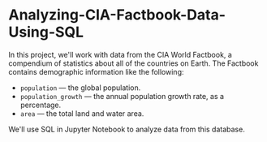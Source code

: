 # Analyzing-CIA-Factbook-Data-Using-SQL

In this project, we'll work with data from the CIA World Factbook, a compendium of statistics about all of the countries on Earth. The Factbook contains demographic information like the following:

* `population` — the global population.
* `population_growth` — the annual population growth rate, as a percentage.
* `area` — the total land and water area.

We'll use SQL in Jupyter Notebook to analyze data from this database.
